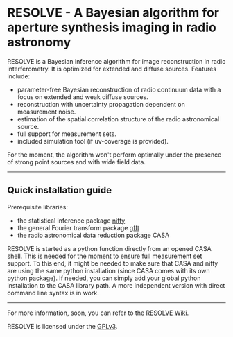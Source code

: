 # RESOLVE - A Bayesian algorithm for aperture synthesis imaging in radio astronomy

RESOLVE is a Bayesian inference algorithm for image reconstruction in radio interferometry. It is optimized for extended and diffuse sources. Features include:

- parameter-free Bayesian reconstruction of radio continuum data with a focus on extended and weak diffuse sources.
- reconstruction with uncertainty propagation dependent on measurement noise.
- estimation of the spatial correlation structure of the radio astronomical source.
- full support for measurement sets.
- included simulation tool (if uv-coverage is provided).

For the moment, the algorithm won't perform optimally under the presence of strong point sources and with wide field data.

--------------------------------------------------------------------------------------------------------------------------------
Quick installation guide
--------------------------------------------------------------------------------------------------------------------------------

Prerequisite libraries:
- the statistical inference package [nifty](https://github.com/information-field-theory/nifty)
- the general Fourier transform package [gfft](https://github.com/mrbell/nifty)
- the radio astronomical data reduction package CASA

RESOLVE is started as a python function directly from an opened CASA shell. This is needed for the moment to ensure full measurement set support. To this end, it might be needed to make sure that CASA and nifty are using the same python installation (since CASA comes with its own python package). If needed, you can simply add your global python installation to the CASA library path. A more independent version with direct command line syntax is in work.

------------------------------------------------------------------------------------------------------------------------------

For more information, soon, you can refer to the [RESOLVE Wiki](https://github.com/henrikju/resolve/wiki).

RESOLVE is licensed under the [GPLv3](http://www.gnu.org/licenses/gpl.html).
